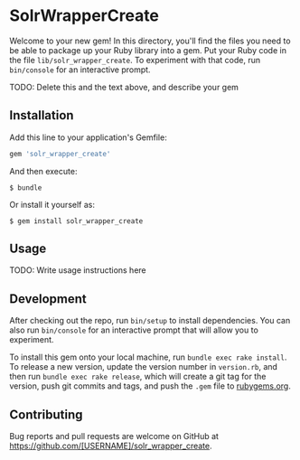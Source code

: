 # SolrWrapperCreate

Welcome to your new gem! In this directory, you'll find the files you need to be able to package up your Ruby library into a gem. Put your Ruby code in the file `lib/solr_wrapper_create`. To experiment with that code, run `bin/console` for an interactive prompt.

TODO: Delete this and the text above, and describe your gem

## Installation

Add this line to your application's Gemfile:

```ruby
gem 'solr_wrapper_create'
```

And then execute:

    $ bundle

Or install it yourself as:

    $ gem install solr_wrapper_create

## Usage

TODO: Write usage instructions here

## Development

After checking out the repo, run `bin/setup` to install dependencies. You can also run `bin/console` for an interactive prompt that will allow you to experiment.

To install this gem onto your local machine, run `bundle exec rake install`. To release a new version, update the version number in `version.rb`, and then run `bundle exec rake release`, which will create a git tag for the version, push git commits and tags, and push the `.gem` file to [rubygems.org](https://rubygems.org).

## Contributing

Bug reports and pull requests are welcome on GitHub at https://github.com/[USERNAME]/solr_wrapper_create.

